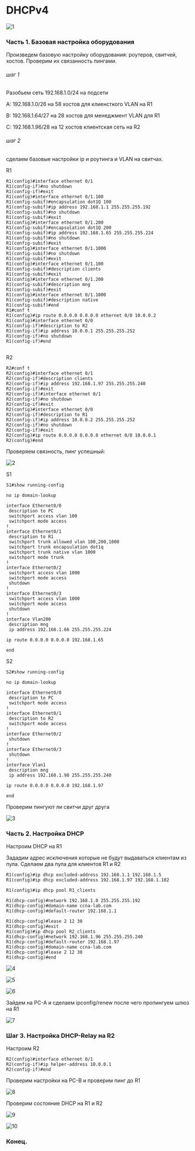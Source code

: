 # DHCPv4

![1](https://github.com/degreekeeper/otus-network/blob/master/less_05_DHCPv4_6/DHCPv4/screen/Screenshot_1.jpg)



### Часть 1. Базовая настройка оборудования

Произведем базовую настройку оборудования: роутеров, свитчей, хостов. Проверим их связанность пингами.

###### шаг 1

Разобьем сеть 192.168.1.0/24 на подсети

А: 192.168.1.0/26 на 58 хостов для клиенсткого VLAN на R1

B: 192.168.1.64/27 на 28 хостов для менеджмент VLAN для R1

C: 192.168.1.96/28 на 12 хостов клиентская сеть на R2

###### шаг 2

сделаем базовые настройки ip и роутинга и VLAN на свитчах.

R1

```
R1(config)#interface ethernet 0/1
R1(config-if)#no shutdown
R1(config-if)#exit
R1(config)#interface ethernet 0/1.100
R1(config-subif)#encapsulation dot1Q 100
R1(config-subif)#ip address 192.168.1.1 255.255.255.192
R1(config-subif)#no shutdown
R1(config-subif)#exit
R1(config)#interface ethernet 0/1.200
R1(config-subif)#encapsulation dot1Q 200
R1(config-subif)#ip address 192.168.1.65 255.255.255.224
R1(config-subif)#no shutdown
R1(config-subif)#exit
R1(config)#interface ethernet 0/1.1000
R1(config-subif)#no shutdown
R1(config-subif)#exit
R1(config)#interface ethernet 0/1.100
R1(config-subif)#description clients
R1(config-subif)#exit
R1(config)#interface ethernet 0/1.200
R1(config-subif)#description mng
R1(config-subif)#exit
R1(config)#interface ethernet 0/1.1000
R1(config-subif)#description native
R1(config-subif)#end
R1#conf t
R1(config)#ip route 0.0.0.0 0.0.0.0 ethernet 0/0 10.0.0.2
R1(config)#interface ethernet 0/0
R1(config-if)#description to R2
R1(config-if)#ip address 10.0.0.1 255.255.255.252
R1(config-if)#no shutdown
R1(config-if)#end


```

R2

```
R2#conf t
R2(config)#interface ethernet 0/1
R2(config-if)#description clients
R2(config-if)#ip address 192.168.1.97 255.255.255.240
R2(config-if)#exit
R2(config-if)#interface ethernet 0/1
R2(config-if)#no shutdown
R2(config-if)#exit
R2(config)#interface ethernet 0/0
R2(config-if)#description to R1
R2(config-if)#ip address 10.0.0.2 255.255.255.252
R2(config-if)#no shutdown
R2(config-if)#exit
R2(config)#ip route 0.0.0.0 0.0.0.0 ethernet 0/0 10.0.0.1
R2(config)#end
```

Проверяем связность, пинг успешный:

![2](https://github.com/degreekeeper/otus-network/blob/master/less_05_DHCPv4_6/DHCPv4/screen/Screenshot_2.jpg)

S1

```
S1#show running-config

no ip domain-lookup

interface Ethernet0/0
 description to PC
 switchport access vlan 100
 switchport mode access
!
interface Ethernet0/1
 description to R1
 switchport trunk allowed vlan 100,200,1000
 switchport trunk encapsulation dot1q
 switchport trunk native vlan 1000
 switchport mode trunk
!
interface Ethernet0/2
 switchport access vlan 1000
 switchport mode access
 shutdown
!
interface Ethernet0/3
 switchport access vlan 1000
 switchport mode access
 shutdown
!
interface Vlan200
 description mng
 ip address 192.168.1.66 255.255.255.224

ip route 0.0.0.0 0.0.0.0 192.168.1.65

end
```

S2

```
S2#show running-config

no ip domain-lookup

interface Ethernet0/0
 description to PC
 switchport mode access
!
interface Ethernet0/1
 description to R2
 switchport mode access
!
interface Ethernet0/2
 shutdown
!
interface Ethernet0/3
 shutdown
!
interface Vlan1
 description mng
 ip address 192.168.1.98 255.255.255.240

ip route 0.0.0.0 0.0.0.0 192.168.1.97

end
```

Проверим пингуют ли свитчи друг друга

![3](https://github.com/degreekeeper/otus-network/blob/master/less_05_DHCPv4_6/DHCPv4/screen/Screenshot_3.jpg)

### Часть 2. Настройка DHCP

Настроим DHCP на R1

Зададим адрес исключения которые не будут выдаваться клиентам из пула. Сделаем два пула для клиентов R1 и R2

```
R1(config)#ip dhcp excluded-address 192.168.1.1 192.168.1.5
R1(config)#ip dhcp excluded-address 192.168.1.97 192.168.1.102

R1(config)#ip dhcp pool R1_clients

R1(dhcp-config)#network 192.168.1.0 255.255.255.192
R1(dhcp-config)#domain-name ccna-lab.com
R1(dhcp-config)#default-router 192.168.1.1

R1(dhcp-config)#lease 2 12 30
R1(dhcp-config)#exit
R1(config)#ip dhcp pool R2_clients
R1(dhcp-config)#network 192.168.1.96 255.255.255.240
R1(dhcp-config)#default-router 192.168.1.97
R1(dhcp-config)#domain-name ccna-lab.com
R1(dhcp-config)#lease 2 12 30
R1(dhcp-config)#end
```

![4](https://github.com/degreekeeper/otus-network/blob/master/less_05_DHCPv4_6/DHCPv4/screen/Screenshot_4.jpg)

![5](https://github.com/degreekeeper/otus-network/blob/master/less_05_DHCPv4_6/DHCPv4/screen/Screenshot_5.jpg)

![6](https://github.com/degreekeeper/otus-network/blob/master/less_05_DHCPv4_6/DHCPv4/screen/Screenshot_6.jpg)



Зайдем на PC-A и сделаем ipconfig/renew после чего пропингуем шлюз на R1

![7](https://github.com/degreekeeper/otus-network/blob/master/less_05_DHCPv4_6/DHCPv4/screen/Screenshot_7.jpg)

### Шаг 3. Настройка DHCP-Relay на R2

Настроим R2



```
R2(config)#interface ethernet 0/1
R2(config-if)#ip helper-address 10.0.0.1
R2(config-if)#end
```

Проверим настройки на PC-B и проверим пинг до R1

![8](https://github.com/degreekeeper/otus-network/blob/master/less_05_DHCPv4_6/DHCPv4/screen/Screenshot_8.jpg)

Проверим состояние DHCP на R1 и R2

![9](https://github.com/degreekeeper/otus-network/blob/master/less_05_DHCPv4_6/DHCPv4/screen/Screenshot_9.jpg)

![10](https://github.com/degreekeeper/otus-network/blob/master/less_05_DHCPv4_6/DHCPv4/screen/Screenshot_10.jpg)

### Конец.